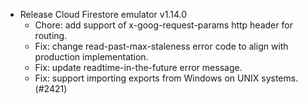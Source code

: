 - Release Cloud Firestore emulator v1.14.0
  - Chore: add support of x-goog-request-params http header for routing.
  - Fix: change read-past-max-staleness error code to align with production
    implementation.
  - Fix: update readtime-in-the-future error message.
  - Fix: support importing exports from Windows on UNIX systems. (#2421)
